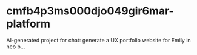# cmfb4p3ms000djo049gir6mar-platform
AI-generated project for chat: generate a UX portfolio website for Emily in neo b...
